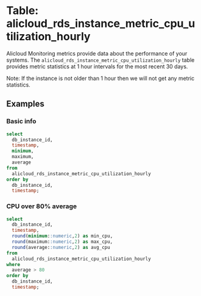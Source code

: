 # Table: alicloud_rds_instance_metric_cpu_utilization_hourly

Alicloud Monitoring metrics provide data about the performance of your systems. The `alicloud_rds_instance_metric_cpu_utilization_hourly` table provides metric statistics at 1 hour intervals for the most recent 30 days.

Note: If the instance is not older than 1 hour then we will not get any metric statistics.

## Examples

### Basic info

```sql
select
  db_instance_id,
  timestamp,
  minimum,
  maximum,
  average
from
  alicloud_rds_instance_metric_cpu_utilization_hourly
order by
  db_instance_id,
  timestamp;
```

### CPU over 80% average

```sql
select
  db_instance_id,
  timestamp,
  round(minimum::numeric,2) as min_cpu,
  round(maximum::numeric,2) as max_cpu,
  round(average::numeric,2) as avg_cpu
from
  alicloud_rds_instance_metric_cpu_utilization_hourly
where
  average > 80
order by
  db_instance_id,
  timestamp;
```
